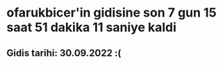 # ofarukbicer'in gidisine son 7 gun 15 saat 51 dakika 11 saniye kaldi

## Gidis tarihi: 30.09.2022 :(